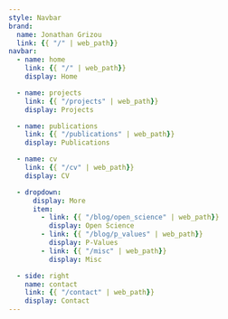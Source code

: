```yaml
---
style: Navbar
brand:
  name: Jonathan Grizou
  link: {{ "/" | web_path}}
navbar:
  - name: home
    link: {{ "/" | web_path}}
    display: Home

  - name: projects
    link: {{ "/projects" | web_path}}
    display: Projects

  - name: publications
    link: {{ "/publications" | web_path}}
    display: Publications

  - name: cv
    link: {{ "/cv" | web_path}}
    display: CV

  - dropdown:
      display: More
      item:
        - link: {{ "/blog/open_science" | web_path}}
          display: Open Science
        - link: {{ "/blog/p_values" | web_path}}
          display: P-Values
        - link: {{ "/misc" | web_path}}
          display: Misc

  - side: right
    name: contact
    link: {{ "/contact" | web_path}}
    display: Contact
---
```

